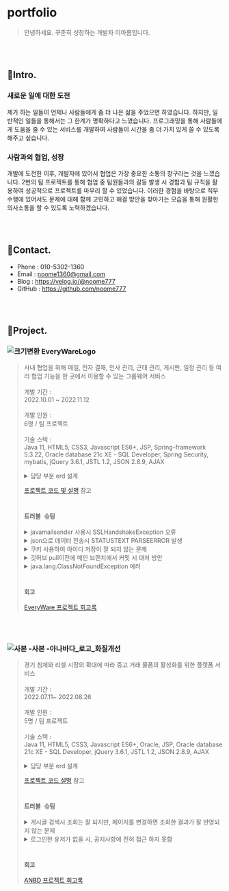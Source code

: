 # portfolio 



>안녕하세요. 꾸준히 성장하는 개발자 이아름입니다.


<br><br>
## 📌Intro.


### 새로운 일에 대한 도전
제가 하는 일들이 언제나 사람들에게 좀 더 나은 삶을 주었으면 하였습니다. 하지만, 일반적인 일들을 통해서는 그 한계가 명확하다고 느꼈습니다. 프로그래밍을 통해 사람들에게 도움을 줄 수 있는 서비스를 개발하여 사람들이 시간을 좀 더 가치 있게 쓸 수 있도록 해주고 싶습니다.


### 사람과의 협업, 성장
개발에 도전한 이후, 개발자에 있어서 협업은 가장 중요한 소통의 창구라는 것을 느꼈습니다. 2번의 팀 프로젝트를 통해 협업 중 팀원들과의 갈등 발생 시 경험과 팀 규칙을 활용하여 성공적으로 프로젝트를 마무리 할 수 있었습니다. 이러한 경험을 바탕으로 직무 수행에 있어서도 문제에 대해 함께 고민하고 해결 방안을 찾아가는 모습을 통해 원활한 의사소통을 할 수 있도록 노력하겠습니다.

<br><br>


## 📌Contact.
- Phone : 010-5302-1360
- Email : noome1360@gmail.com
- Blog : https://velog.io/@noome777
- GitHub : https://github.com/noome777

<br><br>

## 📌Project.
### ![크기변환 EveryWareLogo](https://user-images.githubusercontent.com/98254235/204456980-a975052e-6113-4ab5-8c30-85bfe22fea17.png)
> 사내 협업을 위해 메일, 전자 결재, 인사 관리, 근태 관리, 게시판, 일정 관리 등 여러 협업 기능을 한 곳에서 이용할 수 있는 그룹웨어 서비스 <br><br>
> 개발 기간 : <br> 2022.10.01 ~ 2022.11.12 <br><br>
> 개발 인원 :<br>  6명 / 팀 프로젝트 <br><br>
> 기술 스택 : <br> Java 11, HTML5, CSS3, Javascript ES6+, JSP, Spring-framework 5.3.22, Oracle database 21c XE - SQL Developer, Spring Security, mybatis, jQuery 3.6.1,
JSTL 1.2, JSON 2.8.9, AJAX <br>
><details>
><summary>담당 부분 erd 설계</summary>
><div markdown="1">
>
>![EveryWare_MyErd](https://user-images.githubusercontent.com/98254235/202900579-46aa8c68-469a-4405-a02b-422513ba3431.png)
>
></div>
></details>
> 
> [프로젝트 코드 및 설명](https://github.com/noome777/EveryWare) 참고
><br><br>
>
> ### `트러블 슈팅`
><details>
><summary>javamailsender 사용시 SSLHandshakeException 오류</summary>
><div markdown="1">
><br> 문제 : <br> NaverSMTP 사용시, SMTP 설정에 port 번호를 설정해줬는데도 불구하고 Could not connect to SMTP host 라는 에러 발생 <br><br>
>
>![Untitled (1)](https://user-images.githubusercontent.com/98254235/204472996-337be8c6-0291-4db7-bb51-6e6208ea2f2b.png)
>
>해결 : <br> 이메일 전송시에 javamail을 사용하게 되는데 ssl오류로 SSLHandshakeException 이 발생한 것 <br>
>JDK가 TLS 프로토콜이 비활성 되어있거나 TLS 버전이 상이하여 발생하는 것이기 때문에, 자바 메일에서 사용할 기본 TLS 버전을 1.2로 변경해 주어야 하였음.<br><br>
>따라서, System.setProperty("jdk.tls.client.protocols", "TLSv1.2");과 같은 형식으로 property를 설정해주면 되는데, 프로젝트에서 작성한 자바 코드와 유사하게 >serverInfo.put("mail.smtp.ssl.protocols", "TLSv1.2"); 로 맞추어 적어주어 에러를 해결
></div>
></details>
><details>
><summary>json으로 데이터 전송시 STATUSTEXT PARSEERROR 발생</summary>
><div markdown="1">
> <br> 문제 : <br> ajax에서 서버로 요청 시 데이터가 서버로 넘어가지 않는 문제 <br><br>
> 해결 : <br> datatype을 json으로 적었다가 삭제해주었음
></div>
></details>
><details>
><summary>쿠키 사용하여 아이디 저장이 잘 되지 않는 문제</summary>
><div markdown="1">
> <br> 문제 : <br> 아이디 저장 체크박스를 해제 한 상태에서도 로그인 화면으로 다시 돌아갔을 때 아이디가 저장되어 있어, 아이디 저장 기능이 제대로 구현하지 못하고 있는 상태. <br><br>
> 
> ![image](https://user-images.githubusercontent.com/98254235/204480508-7ac9bead-3e40-4f53-a122-1b9594c10846.png)
> <br><br>
> 해결 : <br> 아이디 저장 체크박스를 체크했을 때 vs 해제했을 때로 구분하여서 해제하였을 경우에는 cookie의 setMaxage(0); 으로  주어 쿠키가 제거될 수 있도록 함. (setMaxage 로 시간 설정을 해주는 이유는 쿠키에는 remove 메서드가 없으므로)
> <br> 만료 시킨 후에 addCookie를 하면 만료시켰다는 것을 응답 헤더에 추가하여 쿠키가 삭제가 된다.
></div>
></details>
><details>
><summary>깃허브 pull이전에 메인 브랜치에서 커밋 시 대처 방안</summary>
><div markdown="1">
> <br> 문제 : <br> 작업 내용을 merge 한 이후, 통합된 파일 내용을 pull을 받지 않고 프로젝트를 빌드하였을 때, 톰켓 에러가 발생하였음.<br><br>
> 해결 : <br>
> 1. 우선, 메인브랜치에서 풀을 당겨서 못받았던 파일을 다시 모두 받아준다. <br>
> 2. 풀 당긴 메인브랜치에서 새롭게 브랜치 생성한다.  <br>
> 3. 기존 브랜치에 작업한내용을 방금 만든 브랜치에 가져온다 : (기존브랜치 커밋지점 우클릭, 체리픽)
></div>
></details>
><details>
><summary>java.lang.ClassNotFoundException 에러</summary>
><div markdown="1">
><br> 문제 : <br>java.lang.ClassNotFoundException 에러 발생 <br><br>
> 해결 :  <br> Classpath에 로드하고자 하는 Class가 발견되지 않았을 때 발생한다. 보통은 빌드에 문제가 있는 경우로 clean이나 Class파일 삭제 후 재빌드를 수행하여 해결하였음.
> 따라서, 프로젝트의 OverworkVo 클래스를 삭제 후 다시 생성해주니 에러가 발생하지 않고 프로젝트가 잘 실행이 됨
></div>
></details>
><br>
>
> ### `회고`
> [EveryWare 프로젝트 회고록](https://velog.io/@noome777/EveryWare-%ED%94%84%EB%A1%9C%EC%A0%9D%ED%8A%B8-%ED%9A%8C%EA%B3%A0%EB%A1%9D)
<br>

### <br> ![사본 -사본 -아나바다_로고_화질개선](https://user-images.githubusercontent.com/98254235/204457375-ba9be004-4c79-4ff9-8115-ff492d5134d2.png)
> 경기 침체와 리셀 시장의 확대에 따라 중고 거래 물품의 활성화를 위한 플랫폼 서비스 <br><br>
> 개발 기간 : <br> 2022.07.11~ 2022.08.26 <br><br>
> 개발 인원 : <br> 5명 / 팀 프로젝트 <br><br>
> 기술 스택 : <br>
> Java 11, HTML5, CSS3, Javascript ES6+, Oracle, JSP, Oracle database 21c XE - SQL Developer, jQuery 3.6.1,
JSTL 1.2, JSON 2.8.9, AJAX <br>
><details>
><summary>담당 부분 erd 설계</summary>
><div markdown="1">
>
>![image](https://user-images.githubusercontent.com/98254235/204517687-ffe8d8ab-6c1b-44da-ad63-fce1d745c00d.png)
>
></div>
></details>
>
> [프로젝트 코드  설명](https://github.com/Attadipa/semiGitTestRepo) 참고
><br><br>
>
> ### `트러블 슈팅`
> <details>
><summary>게시글 검색시 조회는 잘 되지만, 페이지를 변경하면 조회한 결과가 잘 반영되지 않는 문제</summary>
><div markdown="1">
> <br>  문제 : <br> 제목, 내용에 따른 검색 시 페이지 수는 잘 노출되지만, 다음 페이지를 누르면 다시 list의 첫 페이지로 이동되는 문제<br><br> 
> 해결 : <br> controller에서 게시글 검색 조건인 condition과 입력할 키워드의 keyword의 값을 setAttribute 하지 않아서 생긴 문제로 판단하여, controller에서 HttpServletRequest 객체를 이용하여 조회한 결과의 값을 view로 넘겨줄 수 있도록 코드를 변경하였음.
></div>
></details>
> <details>
><summary>로그인한 유저가 없을 시, 공지사항에 전혀 접근 하지 못함</summary>
><div markdown="1">
> <br>  문제 : <br> 로그인한 유저가 없을 시 공지사항에 전혀 접근 하지 못하고 있으므로 로그인한 유저가 없을 경우 게시물 상세 조회가 불가능 한 문제<br><br> 
> 해결 : <br> 중첩 if문을 이용하여 jstl 태그를 이용하여 코드를 변경하여 작성하였음. 로그인을 안 한 유저 또는 로그인을 했지만 관리자가 아닌 경우, 글을 삭제할 수 있는 권한이 없으므로 글 삭제 버튼을 보이지 않도록 하였음. 반면, 로그인 한 유저이면서 관리자인 경우, 글을 삭제할 수 있는 버튼을 보일 수 있도록 하였음.
></div>
></details>
><br>
>
> ### `회고`
> [ANBD 프로젝트 회고록](https://velog.io/@noome777/%ED%8C%8C%EC%9D%B4%EB%84%90-%EB%95%8C-%ED%95%A0-%EA%B2%83)
